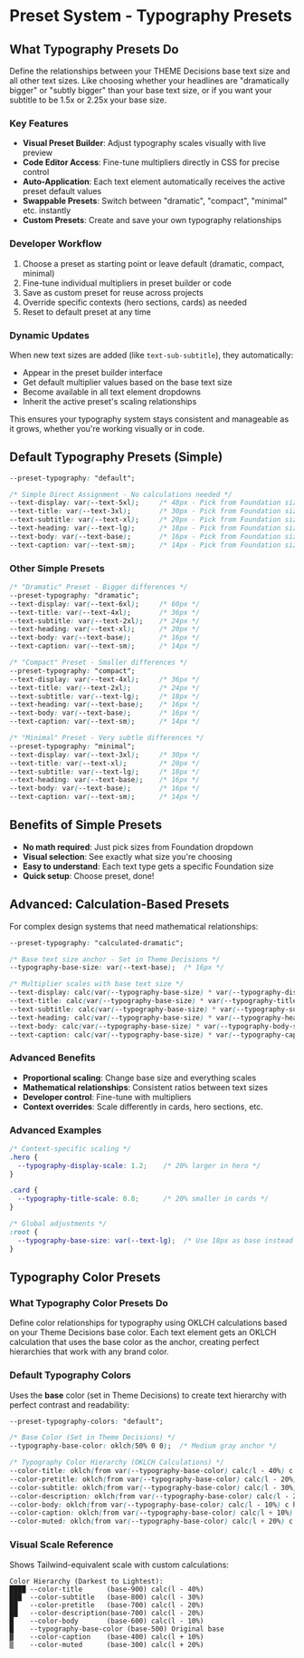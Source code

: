 # Preset System - Typography Presets

## What Typography Presets Do
Define the relationships between your THEME Decisions base text size and all other text sizes. Like choosing whether your headlines are "dramatically bigger" or "subtly bigger" than your base text size, or if you want your subtitle to be 1.5x or 2.25x your base size. 

### Key Features
- **Visual Preset Builder**: Adjust typography scales visually with live preview
- **Code Editor Access**: Fine-tune multipliers directly in CSS for precise control
- **Auto-Application**: Each text element automatically receives the active preset default values
- **Swappable Presets**: Switch between "dramatic", "compact", "minimal" etc. instantly
- **Custom Presets**: Create and save your own typography relationships

### Developer Workflow
1. Choose a preset as starting point or leave default (dramatic, compact, minimal)
2. Fine-tune individual multipliers in preset builder or code
3. Save as custom preset for reuse across projects
4. Override specific contexts (hero sections, cards) as needed
5. Reset to default preset at any time 

### Dynamic Updates
When new text sizes are added (like `text-sub-subtitle`), they automatically:
- Appear in the preset builder interface
- Get default multiplier values based on the base text size
- Become available in all text element dropdowns
- Inherit the active preset's scaling relationships

This ensures your typography system stays consistent and manageable as it grows, whether you're working visually or in code.

## Default Typography Presets (Simple)
```css
--preset-typography: "default";

/* Simple Direct Assignment - No calculations needed */
--text-display: var(--text-5xl);     /* 48px - Pick from Foundation sizes */
--text-title: var(--text-3xl);       /* 30px - Pick from Foundation sizes */
--text-subtitle: var(--text-xl);     /* 20px - Pick from Foundation sizes */
--text-heading: var(--text-lg);      /* 18px - Pick from Foundation sizes */
--text-body: var(--text-base);       /* 16px - Pick from Foundation sizes */
--text-caption: var(--text-sm);      /* 14px - Pick from Foundation sizes */

```

### Other Simple Presets
```css
/* "Dramatic" Preset - Bigger differences */
--preset-typography: "dramatic";
--text-display: var(--text-6xl);     /* 60px */
--text-title: var(--text-4xl);       /* 36px */
--text-subtitle: var(--text-2xl);    /* 24px */
--text-heading: var(--text-xl);      /* 20px */
--text-body: var(--text-base);       /* 16px */
--text-caption: var(--text-sm);      /* 14px */

/* "Compact" Preset - Smaller differences */
--preset-typography: "compact";
--text-display: var(--text-4xl);     /* 36px */
--text-title: var(--text-2xl);       /* 24px */
--text-subtitle: var(--text-lg);     /* 18px */
--text-heading: var(--text-base);    /* 16px */
--text-body: var(--text-base);       /* 16px */
--text-caption: var(--text-sm);      /* 14px */

/* "Minimal" Preset - Very subtle differences */
--preset-typography: "minimal";
--text-display: var(--text-3xl);     /* 30px */
--text-title: var(--text-xl);        /* 20px */
--text-subtitle: var(--text-lg);     /* 18px */
--text-heading: var(--text-base);    /* 16px */
--text-body: var(--text-base);       /* 16px */
--text-caption: var(--text-sm);      /* 14px */
```

## Benefits of Simple Presets
- **No math required**: Just pick sizes from Foundation dropdown
- **Visual selection**: See exactly what size you're choosing
- **Easy to understand**: Each text type gets a specific Foundation size
- **Quick setup**: Choose preset, done!

## Advanced: Calculation-Based Presets
For complex design systems that need mathematical relationships:

```css
--preset-typography: "calculated-dramatic";

/* Base text size anchor - Set in Theme Decisions */
--typography-base-size: var(--text-base);  /* 16px */

/* Multiplier scales with base text size */
--text-display: calc(var(--typography-base-size) * var(--typography-display-scale, 3.75));   /* 375% of base (60px) */
--text-title: calc(var(--typography-base-size) * var(--typography-title-scale, 2.25));       /* 225% of base (36px) */
--text-subtitle: calc(var(--typography-base-size) * var(--typography-subtitle-scale, 1.5));  /* 150% of base (24px) */
--text-heading: calc(var(--typography-base-size) * var(--typography-heading-scale, 1.25));   /* 125% of base (20px) */
--text-body: calc(var(--typography-base-size) * var(--typography-body-scale, 1.0));          /* 100% base (16px) */
--text-caption: calc(var(--typography-base-size) * var(--typography-caption-scale, 0.875)); /* 87.5% of base (14px) */
```

### Advanced Benefits
- **Proportional scaling**: Change base size and everything scales
- **Mathematical relationships**: Consistent ratios between text sizes
- **Developer control**: Fine-tune with multipliers
- **Context overrides**: Scale differently in cards, hero sections, etc.

### Advanced Examples
```css
/* Context-specific scaling */
.hero {
  --typography-display-scale: 1.2;    /* 20% larger in hero */
}

.card {
  --typography-title-scale: 0.8;      /* 20% smaller in cards */
}

/* Global adjustments */
:root {
  --typography-base-size: var(--text-lg);  /* Use 18px as base instead of 16px */
}
```

## Typography Color Presets

### What Typography Color Presets Do
Define color relationships for typography using OKLCH calculations based on your Theme Decisions base color. Each text element gets an OKLCH calculation that uses the base color as the anchor, creating perfect hierarchies that work with any brand color.

### Default Typography Colors
Uses the **base** color (set in Theme Decisions) to create text hierarchy with perfect contrast and readability:

```css
--preset-typography-colors: "default";

/* Base Color (Set in Theme Decisions) */
--typography-base-color: oklch(50% 0 0);  /* Medium gray anchor */

/* Typography Color Hierarchy (OKLCH Calculations) */
--color-title: oklch(from var(--typography-base-color) calc(l - 40%) c h);           /* base-900 equivalent */
--color-pretitle: oklch(from var(--typography-base-color) calc(l - 20%) c h);        /* base-700 equivalent */
--color-subtitle: oklch(from var(--typography-base-color) calc(l - 30%) c h);        /* base-800 equivalent */
--color-description: oklch(from var(--typography-base-color) calc(l - 20%) c h);     /* base-700 equivalent */
--color-body: oklch(from var(--typography-base-color) calc(l - 10%) c h);            /* base-600 equivalent */
--color-caption: oklch(from var(--typography-base-color) calc(l + 10%) c h);         /* base-400 equivalent */
--color-muted: oklch(from var(--typography-base-color) calc(l + 20%) c h);           /* base-300 equivalent */
```

### Visual Scale Reference
Shows Tailwind-equivalent scale with custom calculations:

```
Color Hierarchy (Darkest to Lightest):
████ --color-title      (base-900) calc(l - 40%)
███  --color-subtitle   (base-800) calc(l - 30%)  
██   --color-pretitle   (base-700) calc(l - 20%)
██   --color-description(base-700) calc(l - 20%)
█    --color-body       (base-600) calc(l - 10%)
█    --typography-base-color (base-500) Original base
▓    --color-caption    (base-400) calc(l + 10%)
▒    --color-muted      (base-300) calc(l + 20%)
```